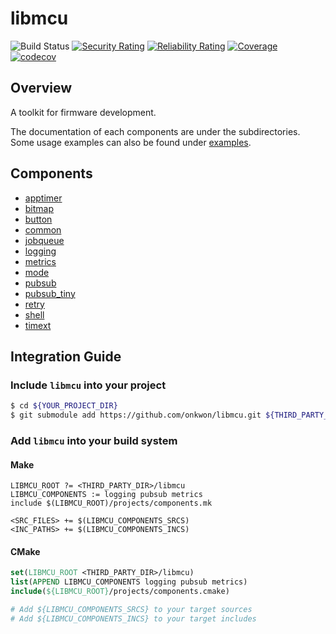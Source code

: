 # libmcu
![Build Status](https://github.com/onkwon/libmcu/workflows/build/badge.svg)
[![Security Rating](https://sonarcloud.io/api/project_badges/measure?project=onkwon_libmcu&metric=security_rating)](https://sonarcloud.io/dashboard?id=onkwon_libmcu)
[![Reliability Rating](https://sonarcloud.io/api/project_badges/measure?project=onkwon_libmcu&metric=reliability_rating)](https://sonarcloud.io/dashboard?id=onkwon_libmcu)
[![Coverage](https://sonarcloud.io/api/project_badges/measure?project=onkwon_libmcu&metric=coverage)](https://sonarcloud.io/dashboard?id=onkwon_libmcu)
[![codecov](https://codecov.io/gh/onkwon/libmcu/branch/master/graph/badge.svg?token=KBLNIEKUF4)](https://codecov.io/gh/onkwon/libmcu)

## Overview
A toolkit for firmware development.

The documentation of each components are under the subdirectories. Some usage
examples can also be found under [examples](examples).

## Components
* [apptimer](components/apptimer)
* [bitmap](components/bitmap)
* [button](components/button)
* [common](components/common)
* [jobqueue](components/jobqueue)
* [logging](components/logging)
* [metrics](components/metrics)
* [mode](components/mode)
* [pubsub](components/pubsub)
* [pubsub_tiny](components/pubsub_tiny)
* [retry](components/retry)
* [shell](components/shell)
* [timext](components/timext)

## Integration Guide
### Include `libmcu` into your project

```bash
$ cd ${YOUR_PROJECT_DIR}
$ git submodule add https://github.com/onkwon/libmcu.git ${THIRD_PARTY_DIR}/libmcu
```

### Add `libmcu` into your build system
#### Make

```make
LIBMCU_ROOT ?= <THIRD_PARTY_DIR>/libmcu
LIBMCU_COMPONENTS := logging pubsub metrics
include $(LIBMCU_ROOT)/projects/components.mk

<SRC_FILES> += $(LIBMCU_COMPONENTS_SRCS)
<INC_PATHS> += $(LIBMCU_COMPONENTS_INCS)
```

#### CMake

```cmake
set(LIBMCU_ROOT <THIRD_PARTY_DIR>/libmcu)
list(APPEND LIBMCU_COMPONENTS logging pubsub metrics)
include(${LIBMCU_ROOT}/projects/components.cmake)

# Add ${LIBMCU_COMPONENTS_SRCS} to your target sources
# Add ${LIBMCU_COMPONENTS_INCS} to your target includes
```
